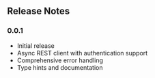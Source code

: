 ## Release Notes
### 0.0.1
- Initial release
- Async REST client with authentication support
- Comprehensive error handling
- Type hints and documentation
